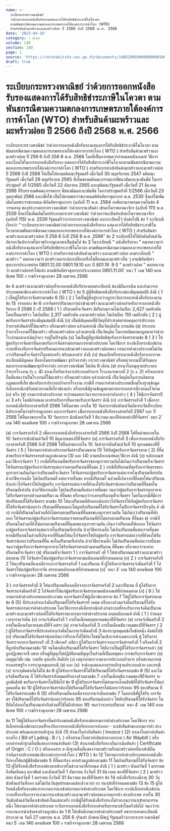 ```yaml
---
name: >-
  ระเบียบกระทรวงพาณิชย์
  ว่าด้วยการออกหนังสือรับรองแสดงการได้รับสิทธิชำระภาษีในโควตา
  ตามพันธกรณีตามความตกลงการเกษตรภายใต้องค์การการค้าโลก (WTO)
  สำหรับสินค้ามะพร้าวและมะพร้าวฝอย ปี 2566 ถึงปี 2568 พ.ศ. 2566
date: '2023-04-28'
category: ง พิเศษ
volume: 140
section: 100
page: 1
source: 'https://ratchakitcha.soc.go.th/documents/140D100S0000000000100.pdf'
draft: true
---
```


# ระเบียบกระทรวงพาณิชย์ ว่าด้วยการออกหนังสือรับรองแสดงการได้รับสิทธิชำระภาษีในโควตา ตามพันธกรณีตามความตกลงการเกษตรภายใต้องค์การการค้าโลก (WTO) สำหรับสินค้ามะพร้าวและมะพร้าวฝอย ปี 2566 ถึงปี 2568 พ.ศ. 2566

ระเบียบกระทรวงพาณิชย์ ว่าด้วยการออกหนังสือรับรองแสดงการได้รับสิทธิชำระภาษีในโควตา ตามพันธกรณีตามความตกลงการเกษตรภายใต้องค์การการค้าโลก ( WTO ) สำหรับสินค้ามะพร้าวและมะพร้าวฝอย ปี 256 6 ถึงปี 256 8 พ.ศ. 2566 โดยที่เป็นการสมควรกำหนดหลักเกณฑ์ วิธีการ และเงื่อนไขในการออกหนังสือรับรอง แสดงการได้รับสิทธิชาระภาษีในโควตาตามพันธกรณีตามความตกลงการเกษตรภายใต้องค์การการค้าโลก ( WTO ) สาหรับการนำเข้าสินค้ามะพร้าวและมะพร้าวฝอย ปี 2566 ถึงปี 2568 ให้เป็นไปตามมติคณะรัฐมนตรี เมื่อวันที่ 30 พฤศจิกายน 2547 มติคณะรัฐมนตรี เมื่อวันที่ 29 พฤศจิกายน 2565 ที่เห็นชอบมติคณะกรรมการพืชนามันและนามันพืช ในการประชุมครั งที่ 1/2565 เมื่อวันที่ 22 กันยายน 2565 และมติคณะรัฐมนตรี เมื่อวันที่ 21 มีนาคม 2566 ที่รับทราบมติคณะกรรมการ พืชนามันและนามันพืช ในการประชุมครังที่ 1/2566 เมื่อวันที่ 23 กุมภาพันธ์ 2566 และเพื่อให้ เป็นไปตามพระราชกาหนดพิกัดอัตราศุลกากร พ.ศ. 2530 ซึ่งแก้ไขเพิ่มเติมโดยพระราชกาหนด พิกัดอัตราศุลกากร (ฉบับที่ 7) พ.ศ. 2564 อาศัยอานาจตามความในข้อ 4 วรรคสาม ของประกาศกระทรวงพาณิชย์ ว่าด้วยการนาสินค้า เข้ามาในราชอาณาจักร (ฉบับที่ 111) พ.ศ. 2539 ซึ่งแก้ไขเพิ่มเติมโดยประกาศกระทรวงพาณิชย์ ว่าด้วยการนาสินค้าเข้ามาในราชอาณาจักร (ฉบับที่ 115) พ.ศ. 2539 รัฐมนตรีว่าการกระทรวงพาณิชย์ ออกระเบียบไว้ ดังต่อไปนี ข้อ 1 ระเบียบนี เรียกว่า “ ระเบียบกระทรวงพาณิชย์ว่าด้วยการออกหนังสือรับรอง แสดงการได้รับสิทธิชาระภาษีในโควตาตามพันธกรณีตามความตกลงการเกษตรภายใต้องค์การการค้าโลก ( WTO ) สำหรับสินค้ามะพร้าวและมะพร้าวฝอย ปี 256 6 ถึงปี 256 8 พ.ศ. 2566” ข้อ 2 ระเบียบนีให้ใช้บังคับตังแต่วันถัดจากวันประกาศในราชกิจจานุเบกษาเป็นต้นไป ข้อ 3 ในระเบียบนี “ หนังสือรับรอง ” หมายความว่า หนังสือรับรองแสดงการได้รับสิทธิชาระภาษีในโควตา ตามพันธกรณีตามความตกลงการเกษตรภายใต้องค์การการค้าโลก ( WTO ) สาหรับการนำเข้าสินค้ามะพร้าว และมะพร้าวฝอย ตามระเบียบนี “ มะพร้าว ” หมายความว่า มะพร้าวผลจะปอกเปลือกหรือไม่ก็ตามและมะพร้าวอื่น ๆ ตามพิกัดอัตราศุลกากรประเภทย่อย 0801.12.00 0801.19.10 และ 0 801.19 .9 0 “ มะพร้าวฝอย ” หมายความว่า มะพร้าวฝอยทำให้แห้ง ตามพิกัดอัตราศุลกากรประเภทย่อย 0801.11.00 ้ หนา 1 ่ เลม 140 ตอนพิเศษ 100 ง ราชกิจจานุเบกษา 28 เมษายน 2566

ข้อ 4 มะพร้าวและมะพร้าวฝอยที่จะออกหนังสือรับรองตามระเบียบนี ต้องมีถิ่นกาเนิด และส่งมาจากประเทศสมาชิกองค์การการค้าโลก ( WTO ) ข้อ 5 ผู้มีสิทธิขอหนังสือรับรองต้องมีคุณสมบัติ ดังนี ( 1 ) เป็นผู้ได้รับการจัดสรรตามข้อ 6 (5) ( 2 ) ไม่เป็นผู้ที่อยู่ระหว่างถูกระงับการออกหนังสือรับรองตามข้อ 15 วรรคสอง ข้อ 6 การจัดสรรปริมาณการนำเข้ามะพร้าวและมะพร้าวฝอยสำหรับการออกหนังสือรับรอง ปี 2566 ถึ งปี 2568 ( 1 ) ปริมาณที่จะจัดสรร มีปริมาณรวมไม่เกินปีละ 2,427 เมตริกตัน โดยเป็นมะพร้าว ไม่เกินปีละ 2,317 เมตริกตัน และมะพร้าวฝอย ไม่เกินปีละ 110 เมตริกตัน ( 2 ) ผู้ขอรับการจัดสรรต้องมีคุณสมบัติ ดังนี (ก) เป็นนิติบุคคลที่มีวัตถุที่ประสงค์ครอบคลุมการประกอบกิจการค้าสินค้าที่ใช้มะพร้าว หรือมะพร้าวฝอย แล้วแต่กรณี เป็นวัตถุดิบใน การผลิต (ข) ประกอบกิจการโรงงานที่ใช้มะพร้าว หรือมะพร้าวฝอย แล้วแต่กรณี เป็นวัตถุดิบ ในการผลิตตามกฎหมายว่าด้วยโรงงำนและดาเนินกิจกา รอยู่ในปัจจุบัน (ค) ไม่เป็นผู้ที่ถูกตัดสิทธิขอรับการจัดสรรตามข้อ 8 ( 3 ) ให้ผู้ขอรับการจัดสรรยื่นคาขอรับการจัดสรรต่อกรมการค้าต่างประเทศ โดยวิธีการ ทางอิเล็กทรอนิกส์ผ่านระบบที่รองรับการจัดสรรปริมาณการนาเข้ามะพร้าวและมะพร้าวฝอยของ กรมการค้าต่างประเทศไม่เกิน กว่าปริมาณที่จะจัดสรรในแต่ละครัง พร้อมเอกสาร ดังนี (ก) ต้นฉบับหรือสาเนาหนังสือรับรองการจดทะเบียนนิติบุคคล ที่ออกโดยกรมพัฒนา ธุรกิจการค้า กระทรวงพาณิชย์ หรือหน่วยงานที่ได้รับมอบหมายจากกรมพัฒนาธุรกิจการค้า กระทรวงพาณิชย์ ไม่เกิน 6 เดือน (ข) สาเนาใบอนุญาตประกอบกิจการโรงงาน (ร.ง. 4) สาเนาใบรับแจ้งการประกอบกิจการ โรงงานจาพวกที่ 2 (ร.ง. 2) หรือเอกสารอื่นที่แสดงว่าเป็นโรงงานที่ใช้มะพร้าว หรือมะพร้าวฝอย แล้วแต่กรณี เป็นวัตถุดิบในการผลิตตามกฎหมายที่เกี่ยวข้องกับการประกอบกิจการโรงงาน กรณีที่ กรมการค้าต่างประเทศเชื่อมโยงฐานข้อมูลอิเล็กทรอนิกส์กับหน่วยงานที่เกี่ยวข้องแล้ว หรือกรณีมีฐานข้อมูลตามรายการเอกสารที่กาหนดไว้ตาม (ก) หรือ (ข) กรมการค้าต่างประเทศ จะกำหนดยกเว้นรายการเอกสารดังกล่าว ( 4 ) ให้มีการจัดสรรปีละ 3 ครัง โดยมีกำหนดเวลาสำหรับการยื่นคาขอรับการจัดสรร ดังนี (ก) การจัดสรรครังที่ 1 เพื่อการออกหนังสือรับรองสาหรับปี 2566 ให้ยื่นคาขอ ภายใน 10 วันทาการนับตังแต่วันถัดจากวันที่ระเบียบนีประกาศในราชกิจจานุเบกษา และการจัดสรร เพื่อการออกหนังสือรับรองสาหรับปี 2567 และ ปี 2568 ให้ยื่นคาขอภายใน 10 วันทาการ นับตังแต่วันที่ 1 ธันวาคม ของปีก่อนหน้าปีที่จัดสรร ้ หนา 2 ่ เลม 140 ตอนพิเศษ 100 ง ราชกิจจานุเบกษา 28 เมษายน 2566

(ข) การจัดสรรครังที่ 2 เพื่อการออกหนังสือรับรองสาหรับปี 2566 ถึงปี 2568 ให้ยื่นคำขอภายใน 10 วันทำการนับตังแต่วันที่ 10 มิถุนายนของปีที่จัดสรร (ค) การจัดสรรครังที่ 3 เพื่อการออกหนังสือรับรองสาหรับปี 2566 ถึงปี 2568 ให้ยื่นคำขอภายใน 10 วันทำการนับตังแต่วันที่ 10 ตุลาคมของปีที่จัดสรร ( 5 ) ให้กรมการค้าต่างประเทศจัดสรรปริมาณตาม (1) ให้กับผู้ขอรับการจัดสรรตาม ( 2) ที่ยื่นคำขอรับการจัดสรรครบถ้วนถูกต้องตาม (3) และ (4) ตามหลักเกณฑ์และวิธีการ ดังนี (ก) หลักเกณฑ์และวิธีการจัดสรร 1 ) กรณีที่ปริมาณที่ขอรับการจัดสรรของทุกรายรวมกันไม่เกินกว่าปริมาณที่จะจัดสรร ให้จัดสรรแก่ผู้ขอรับการจัดสรรแต่ละรายตามปริมาณที่ยื่นขอ 2 ) กรณีที่ปริมาณที่ขอรับการจัดสรรของทุกรายรวมกันเกินกว่าปริมาณที่จะจัดสรร ให้จัดสรรแก่ผู้ขอรับการจัดสรรแต่ละรายในปริมาณที่เท่ากัน ด้วยวิธีหารเฉลี่ย ไม่เกินปริมาณที่ แต่ละรายยื่นขอ หากมีปริมาณใ นส่วนที่เกินจากที่ยื่นขอให้นาปริมาณดังกล่าวไปจัดสรรให้กับผู้ขอรับ การจัดสรรแต่ละรายที่ยังคงได้รับจัดสรรน้อยกว่าปริมาณที่ยื่นขอในปริมาณที่เท่ากัน ด้วยวิธีหารเฉลี่ย ไม่เกินปริมาณที่แต่ละรายยื่นขอ จนกว่าผู้ขอรับการจัดสรรทุกรายจะได้รับจัดสรรครบถ้วนตามปริมา ณ ที่ยื่นขอ หรือจนกว่าจะครบปริมาณที่จะจัดสรร โดยในกรณีที่มีการหักปริมาณที่ได้รับจัดสรร ตามข้อ 10 ให้นาปริมาณที่หักออกดังกล่าวไปจัดสรรให้กับผู้ขอรับการจัดสรรที่ได้รับจัดสรรน้อยกว่า ปริมาณที่ยื่นขอและไม่ถูกหักปริมาณที่ได้รับจัดสรรในปีการจัดสรรปัจจุบัน ดั งนี ก) กรณีที่ปริมาณในส่วนที่ยังไม่ครบตามปริมาณที่ยื่นขอของทุกรายรวมกัน ไม่เกินกว่าปริมาณที่หักออก ให้จัดสรรแก่ผู้ขอรับการจัดสรรแต่ละรายตามปริมาณที่ยังไม่ครบตามปริมาณ ที่ยื่นขอ ข) กรณีที่ปริมาณในส่วนที่ยังไม่ครบตามปริมาณที่ยื่นขอของทุกรายรวมกัน เกินกว่าปริมาณที่หักออก ให้จัดสรรแก่ผู้ขอรับการจัดสรรแต่ละรายในปริมาณที่เท่ากัน ด้วยวิธีหารเฉลี่ย ไม่เกินปริมาณที่แต่ละรายยื่นขอ หากมีปริมาณในส่วนที่เกินจากที่ยื่นขอให้นาไปจัดสรรให้กับผู้ขอรับ การจัดสรรแต่ละรายที่ยังคงได้รับจัดสรรน้อยกว่าปริมาณที่ยื่น ขอในปริมาณที่เท่ากัน ด้วยวิธีหารเฉลี่ย ไม่เกินปริมาณที่แต่ละรายยื่นขอ จนกว่าผู้ขอรับการจัดสรรทุกรายจะได้รับจัดสรรครบถ้วนตามปริมาณ ที่ยื่นขอ หรือจนกว่าจะครบปริมาณที่จะจัดสรร (ข) ปริมาณที่จะจัดสรร 1 ) การจัดสรรครั งที่ 1 ให้นำปริมาณมะพร้าวและมะพร้าวฝอยตาม (1) ไปจัดสรรให้แก่ผู้ขอรับการจัดสรรตามหลักเกณฑ์ที่กำหนดตาม (ก) 2 ) การจัดสรรครังที่ 2 ให้นาปริมาณที่คงเหลือจากการจัดสรรครังที่ 1 และปริมาณ ที่ ผู้ได้รับการจัดสรรแจ้งคืนครังที่ 1 ไปจัดสรรให้แก่ผู้ขอรับการจัด สรรตามหลักเกณฑ์ที่กำหนดตาม (ก) ้ หนา 3 ่ เลม 140 ตอนพิเศษ 100 ง ราชกิจจานุเบกษา 28 เมษายน 2566

3 ) การจัดสรรครังที่ 3 ให้นาปริมาณที่คงเหลือจากการจัดสรรครังที่ 2 และปริมาณ ที่ ผู้ได้รับการจัดสรรแจ้งคืนครังที่ 2 ไปจัดสรรให้แก่ผู้ขอรับการจัดสรรตามหลักเกณฑ์ที่กำหนดตาม (ก) ( 6 ) ให้กรมการค้าต่างประเทศออกประกาศผ ลการจัดสรรให้ผู้เกี่ยวข้องทราบ ข้อ 7 ให้ผู้ได้รับการจัดสรรตามข้อ 6 (5) ที่ประสงค์จะแจ้งคืนปริมาณที่ได้รับจัดสรรทั งหมด หรือบางส่วนแจ้งคืนปริมาณที่ได้รับจัดสรรต่อกรมการค้าต่างประเทศ โดยวิธีการทางอิเล็กทรอนิกส์ ผ่านระบบที่รองรับการแจ้งคืนปริมาณมะพร้าวและมะพร้าวฝอยที่ได้รับจัดสรรของกรมการค้าต่างประเทศ ตามหลักเกณฑ์ ดังนี ( 1 ) กำหนดเวลาการแจ้งคืน (ก) การแจ้งคืนครังที่ 1 ภายในเดือนพฤษภาคมของปีที่จัดสรร (ข) การแจ้งคืนครังที่ 2 ภายในเดือนกันยายนของปีที่จั ดสรร (ค) การแจ้งคืนครังที่ 3 ภายในเดือนธันวาคมของปีที่จัดสรร ( 2 ) ผู้ได้รับการจัดสรรที่ประสงค์จะแจ้งคืนในการแจ้งคืนครังที่ 3 ต้องระบุเหตุผลข้อใดข้อหนึ่ง ดังต่อไปนี (ก) ปริมาณที่ได้รับจัดสรรน้อยเกินกว่าที่จะนาไปใช้ประโยชน์ในเชิงการค้าเฉพาะกรณี ผู้ ได้รับการจัดสรรจากการจัดสรรครั งที่ 3 เพียงครั งเดียว ผู้ได้รับการจัดสรรจากการจัดสรรครังที่ 1 หรือครังที่ 2 ที่ถูกหักปริมาณตามข้อ 10 จนไม่เหลือปริมาณที่ได้รับจัดสรร ให้ถือว่าเป็นผู้ที่ได้รับการจัดสรรแล้ว (ข) ถูกปฏิเสธการซื อขาย หรือคู่สัญญาไม่ปฏิบัติตามสัญญาในส่วนที่เป็นเหตุของ การขอรับการจัดสรร (ค) เหตุสุดวิสัย เช่น วาตภัย อุทกภัย อัคคีภัย (ง) เหตุจากสภาวะของการประกอบกิจการ หรือสถานการณ์ทางเศรษฐกิจ การระบุเหตุผลกรณี (ข) และ (ค) จะต้องแสดงเอกสารหลักฐานประกอบด้วย และกรณี (ง) จะระบุติดต่อกันไม่ได้ ข้อ 8 ผู้ได้รับการจัดสรรที่ไม่ใช้ปริมาณที่ได้รับจัดสรรตามข้อ 6 (5) และไม่แจ้งคืนปริมาณ ที่ ได้รับจัดสรรทังหมดหรือบางส่วนตามข้อ 7 ภายในเดือนธันวาคมของปีที่จัดสรร จะถูกตัดสิทธิ ขอรับการจัดสรรในปีถัดไป ข้อ 9 ผู้ได้รับการจัดสรรไม่สามารถโอนสิทธิที่ได้รับจัดสรรให้แก่บุคคลอื่น ข้อ 10 ผู้ได้รับการจัดสรรต้องใช้ปริมาณที่ได้รับจัดสรรไม่น้อยกว่าร้อยละ 95 ของปริมาณ ที่ได้รับจัดสรรตามข้อ 6 (5) หรือปริมาณที่คงเหลือจากการแจ้งคืนตามข้อ 7 โดยกรณีที่ผู้ได้รับ การจัดสร รใช้ปริมาณที่ได้รับจัดสรรน้อยกว่าร้อยละ 95 ของปริมาณดังกล่าว ให้หักปริมาณที่ได้รับจัดสรร ในปีถัดไปออกในปริมาณเท่ากับส่วนที่ใช้ไม่ถึงร้อยละ 95 จนกว่าจะครบปริมาณ ้ หนา 4 ่ เลม 140 ตอนพิเศษ 100 ง ราชกิจจานุเบกษา 28 เมษายน 2566

ข้อ 11 ให้ผู้ได้รับการจัดสรรยื่นคำร้องขอหนังสือรับรองต่อกรมการค้าต่างประเทศ โดยวิธีการ ทางอิเล็กทรอนิกส์ผ่านระบบที่รองรับการออกหนังสือรับรองการส่งออก - นาเข้าสินค้าของกรมการค้า ต่างประเทศ พร้อมเอกสารหลักฐาน ดังนี (1) สำเนาใบกำกับสินค้า ( Invoice ) (2) สาเนาใบตราส่งสินค้าทางเรือ ( Bill of Lading : B / L ) หรือสาเนาใบตราส่งสินค้าทางอากาศ ( Air Waybill ) หรือเอกสารหลักฐานอื่นที่แสดงการขนส่งสินค้า (3) สำเนาหนังสือรับรองถิ่นกาเนิดสินค้า ( Certificate of Origin : C / O ) หรือเอกสาร ห ลักฐานอื่นที่แสดงว่ามะพร้าวหรือมะพร้าวฝอยที่นาเข้ามีถิ่นกำเนิดจากประเทศสมาชิกองค์การการค้าโลก ( WTO ) ข้อ 12 ให้กรมการค้าต่างประเทศออกหนังสือรับรองให้แก่ผู้มีสิทธิตามข้อ 5 ที่ยื่นคาร้อง ครบถ้วนถูกต้องตามข้อ 11 ไม่เกินปริมาณที่ได้รับจัดสรร ข้อ 13 ผู้ได้รับหนังสือรับรองต้องนาเข้าภายในช่วงเวลาที่กำหนด ดังนี ( 1 ) มะพร้าว ตังแต่วันที่ 1 มกราคม ถึงสินเดือนกุ มภาพันธ์ และตังแต่วันที่ 1 กันยายน ถึงวันที่ 31 ธันวาคม ของปีที่จัดสรร ( 2 ) มะพร้าวฝอย ตังแต่วันที่ 1 มกราคม ถึงวันที่ 31 ธันวาคม ของปีที่จัดสรร ข้อ 14 หนังสือรับรองมีอายุ 30 วันนับตังแต่วันที่ออก แต่ไม่เกินวันสุดท้ายของแต่ละช่วงเวลา กา รนาเข้าที่กำหนดตามข้อ 13 ข้อ 15 ผู้ได้รับหนังสือรับรองต้องรายงานการนาเข้าต่อกรมการค้าต่างประเทศ โดยวิธีการ ทางอิเล็กทรอนิกส์ผ่านระบบที่รองรับการรายงานการนาเข้ามะพร้าวและมะพร้าวฝอยของกรมการค้า ต่างประเทศ ภายใน 30 วันนับตังแต่วันที่นาเข้าสินค้าในแต่ละครัง กรณีผู้ได้รับหนังสือรับรองไม่รายงานการนาเข้าตามวรรคหนึ่ง ให้กรมการค้าต่างประเทศ ระงับการออกหนังสือรับรองสำหรับการนาเข้าในครังถัดไป จนกว่าจะรายงานการนำเข้าครบถ้วนถูกต้อง ข้อ 1 6 ให้อธิบดีกรมการค้าต่างประเทศรั กษาการตามระเบียบนี ประกาศ ณ วันที่ 27 เมษายน พ.ศ. 256 6 จุรินทร์ ลักษณวิศิษฏ์ รัฐมนตรีว่าการกระทรวงพาณิชย์ ้ หนา 5 ่ เลม 140 ตอนพิเศษ 100 ง ราชกิจจานุเบกษา 28 เมษายน 2566

